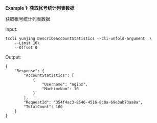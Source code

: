 **Example 1: 获取帐号统计列表数据**

获取帐号统计列表数据

Input: 

```
tccli yunjing DescribeAccountStatistics --cli-unfold-argument  \
    --Limit 10\
    --Offset 0
```

Output: 
```
{
    "Response": {
        "AccountStatistics": [
            {
                "Username": "nginx",
                "MachineNum": 10
            }
        ],
        "RequestId": "354f4ac3-8546-4516-8c8a-69e3ab73aa8a",
        "TotalCount": 100
    }
}
```

